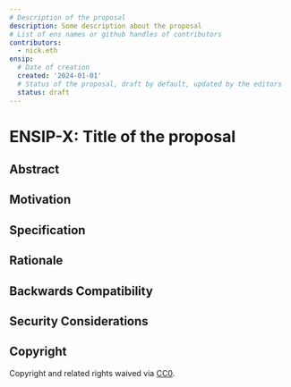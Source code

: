 ```yaml
---
# Description of the proposal
description: Some description about the proposal
# List of ens names or github handles of contributors
contributors:
  - nick.eth
ensip:
  # Date of creation
  created: '2024-01-01'
  # Status of the proposal, draft by default, updated by the editors
  status: draft
---
```


# ENSIP-X: Title of the proposal

## Abstract

<!---
A short description of the proposal outlining the purpose of the proposal and the changes it proposes.
-->

## Motivation

<!---

-->

## Specification

<!--
Your specification goes here and should be as detailed as possible.
It is possible include images, diagrams, example payloads, requests, etc, please use markdown and links to ipfs or other resources.
You can do this using [image description goes here](https://ipfs.io/ipfs/...)

Feel free to create subheadings as needed using the `###` and (sub sub sub headings) `####` markdown syntax.
-->

## Rationale

<!--
Optional rationale for the proposal.
-->

## Backwards Compatibility

<!--
Optional backwards compatibility section.
-->

## Security Considerations

<!--
Optional security considerations section.
-->

## Copyright

<!-- Just leave this how it is -->
Copyright and related rights waived via [CC0](https://creativecommons.org/publicdomain/zero/1.0/).
